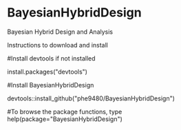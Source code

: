# BayesianHybridDesign
Bayesian Hybrid Design and Analysis

Instructions to download and install

#Install devtools if not installed

install.packages("devtools")

#Install BayesianHybridDesign

devtools::install_github("phe9480/BayesianHybridDesign")

#To browse the package functions, type
help(package="BayesianHybridDesign")

